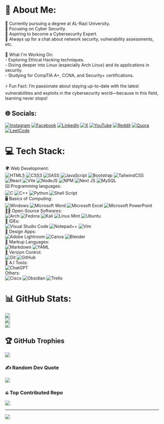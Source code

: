 # 💫 About Me:
🔭 Currently pursuing a degree at AL-Razi University.<br>🌱 Focusing on Cyber Security.<br>🎯 Aspiring to become a Cybersecurity Expert.<br>💬 Always up for a chat about network security, vulnerability assessments, etc.<br><br>🌟 What I'm Working On:<br>- Exploring Ethical Hacking 
techniques.<br>- Diving deeper into Linux (especially Arch Linux) and its applications in security.<br>- Studying for CompTIA A+, CCNA, and Security+ certifications.<br><br>⚡ Fun Fact: I’m passionate about staying up-to-date with the latest vulnerabilities and exploits in the cybersecurity world—because in this field, learning never stops!<br>


## 🌐 Socials:
[![Instagram](https://img.shields.io/badge/Instagram-%23E4405F.svg?logo=Instagram&logoColor=white&style=for-the-badge)](https://instagram.com/https://instagram.com/ex.jandal) [![Facebook](https://img.shields.io/badge/Facebook-%231877F2.svg?logo=Facebook&logoColor=white&style=for-the-badge)](https://facebook.com/https://facebook.com/ex.jandal) [![LinkedIn](https://img.shields.io/badge/LinkedIn-%230077B5.svg?logo=linkedin&logoColor=white&style=for-the-badge)](https://linkedin.com/in/https://linkedin.com/in/sultan-majed) [![X](https://img.shields.io/badge/X-black.svg?logo=X&logoColor=white&style=for-the-badge)](https://x.com/https://x.com/ex_jandal) [![YouTube](https://img.shields.io/badge/YouTube-%23FF0000.svg?logo=YouTube&logoColor=white&style=for-the-badge)](https://youtube.com/@https://youtube.com/@ex.jandal) [![Reddit](https://img.shields.io/badge/Reddit-%23FF4500.svg?logo=Reddit&logoColor=white&style=for-the-badge)](https://reddit.com/user/https://reddit.com/user/Ex_Jandal) [![Quora](https://img.shields.io/badge/Quora-%23B92B27.svg?style=for-the-badge&logo=Quora&logoColor=white)](https://ar.quora.com/profile/Abu-Jandal) [![LeetCode](https://img.shields.io/badge/LeetCode-000000?style=for-the-badge&logo=LeetCode&logoColor=#d16c06)](https://leetcode.com/u/ex_jandal/)

# 💻 Tech Stack:
🌍 Web Development:  
![HTML5](https://img.shields.io/badge/html5-%23E34F26.svg?style=for-the-badge&logo=html5&logoColor=white) ![CSS3](https://img.shields.io/badge/css3-%231572B6.svg?style=for-the-badge&logo=css3&logoColor=white) ![SASS](https://img.shields.io/badge/SASS-hotpink.svg?style=for-the-badge&logo=SASS&logoColor=white) ![JavaScript](https://img.shields.io/badge/javascript-%23323330.svg?style=for-the-badge&logo=javascript&logoColor=%23F7DF1E) ![Bootstrap](https://img.shields.io/badge/bootstrap-%238511FA.svg?style=for-the-badge&logo=bootstrap&logoColor=white) ![TailwindCSS](https://img.shields.io/badge/tailwindcss-%2338B2AC.svg?style=for-the-badge&logo=tailwind-css&logoColor=white) ![React](https://img.shields.io/badge/react-%2320232a.svg?style=for-the-badge&logo=react&logoColor=%2361DAFB) ![Vite](https://img.shields.io/badge/vite-%23646CFF.svg?style=for-the-badge&logo=vite&logoColor=white) ![NodeJS](https://img.shields.io/badge/node.js-6DA55F?style=for-the-badge&logo=node.js&logoColor=white) ![NPM](https://img.shields.io/badge/NPM-%23CB3837.svg?style=for-the-badge&logo=npm&logoColor=white) ![Next JS](https://img.shields.io/badge/Next-black?style=for-the-badge&logo=next.js&logoColor=white) ![MySQL](https://img.shields.io/badge/mysql-4479A1.svg?style=for-the-badge&logo=mysql&logoColor=white)  
⌨️ Programming languages:  
![C](https://img.shields.io/badge/c-%2300599C.svg?style=for-the-badge&logo=c&logoColor=white) ![C++](https://img.shields.io/badge/c++-%2300599C.svg?style=for-the-badge&logo=c%2B%2B&logoColor=white) ![Python](https://img.shields.io/badge/python-3670A0?style=for-the-badge&logo=python&logoColor=ffdd54) ![Shell Script](https://img.shields.io/badge/shell_script-%23121011.svg?style=for-the-badge&logo=gnu-bash&logoColor=white)  
🖥️ Basics of Computing:  
![Windows](https://img.shields.io/badge/Windows-0078D6?style=for-the-badge&logo=windows&logoColor=white) ![Microsoft Word](https://img.shields.io/badge/Microsoft_Word-2B579A?style=for-the-badge&logo=microsoft-word&logoColor=white) ![Microsoft Excel](https://img.shields.io/badge/Microsoft_Excel-217346?style=for-the-badge&logo=microsoft-excel&logoColor=white) ![Microsoft PowerPoint](https://img.shields.io/badge/Microsoft_PowerPoint-B7472A?style=for-the-badge&logo=microsoft-powerpoint&logoColor=white)  
🙋‍♂️ Open-Source Softwares:  
![Arch](https://img.shields.io/badge/Arch%20Linux-1793D1?logo=arch-linux&logoColor=fff&style=for-the-badge) ![Fedora](https://img.shields.io/badge/Fedora-294172?style=for-the-badge&logo=fedora&logoColor=white) ![Kali](https://img.shields.io/badge/Kali-268BEE?style=for-the-badge&logo=kalilinux&logoColor=white) ![Linux Mint](https://img.shields.io/badge/Linux%20Mint-87CF3E?style=for-the-badge&logo=Linux%20Mint&logoColor=white) ![Ubuntu](https://img.shields.io/badge/Ubuntu-E95420?style=for-the-badge&logo=ubuntu&logoColor=white)  
📑 IDEs:  
![Visual Studio Code](https://img.shields.io/badge/Visual%20Studio%20Code-0078d7.svg?style=for-the-badge&logo=visual-studio-code&logoColor=white) ![Notepad++](https://img.shields.io/badge/Notepad++-90E59A.svg?style=for-the-badge&logo=notepad%2b%2b&logoColor=black) ![Vim](https://img.shields.io/badge/VIM-%2311AB00.svg?style=for-the-badge&logo=vim&logoColor=white)  
🎨 Design Apps:  
![Adobe Lightroom](https://img.shields.io/badge/Adobe%20Lightroom-31A8FF.svg?style=for-the-badge&logo=Adobe%20Lightroom&logoColor=white) ![Canva](https://img.shields.io/badge/Canva-%2300C4CC.svg?style=for-the-badge&logo=Canva&logoColor=white) ![Blender](https://img.shields.io/badge/blender-%23F5792A.svg?style=for-the-badge&logo=blender&logoColor=white)  
🧮 Markup Languages:  
![Markdown](https://img.shields.io/badge/markdown-%23000000.svg?style=for-the-badge&logo=markdown&logoColor=white) ![YAML](https://img.shields.io/badge/yaml-%23ffffff.svg?style=for-the-badge&logo=yaml&logoColor=151515)  
💽 Version Control:  
![Git](https://img.shields.io/badge/git-%23F05033.svg?style=for-the-badge&logo=git&logoColor=white) ![GitHub](https://img.shields.io/badge/github-%23121011.svg?style=for-the-badge&logo=github&logoColor=white)   
🤖 A.I Tools:  
![ChatGPT](https://img.shields.io/badge/chatGPT-74aa9c?style=for-the-badge&logo=openai&logoColor=white)  
Others:  
![Cisco](https://img.shields.io/badge/cisco-%23049fd9.svg?style=for-the-badge&logo=cisco&logoColor=black) ![Obsidian](https://img.shields.io/badge/Obsidian-%23483699.svg?style=for-the-badge&logo=obsidian&logoColor=white) ![Trello](https://img.shields.io/badge/Trello-%23026AA7.svg?style=for-the-badge&logo=Trello&logoColor=white)  
 
# 📊 GitHub Stats:
![](https://github-readme-stats.vercel.app/api?username=ex-jandal&theme=gruvbox&hide_border=false&include_all_commits=true&count_private=false)<br/>
![](https://github-readme-streak-stats.herokuapp.com/?user=ex-jandal&theme=gruvbox&hide_border=false)<br/>
![](https://github-readme-stats.vercel.app/api/top-langs/?username=ex-jandal&theme=gruvbox&hide_border=false&include_all_commits=true&count_private=false&layout=compact)

## 🏆 GitHub Trophies
![](https://github-profile-trophy.vercel.app/?username=ex-jandal&theme=gruvbox&no-frame=false&no-bg=true&margin-w=4)

### ✍️ Random Dev Quote
![](https://quotes-github-readme.vercel.app/api?type=horizontal&theme=gruvbox)

### 🔝 Top Contributed Repo
![](https://github-contributor-stats.vercel.app/api?username=ex-jandal&limit=5&theme=gruvbox&combine_all_yearly_contributions=true)

---
[![](https://visitcount.itsvg.in/api?id=ex-jandal&icon=3&color=2&style=for-the-badge)](https://visitcount.itsvg.in)

<!-- Proudly created with GPRM ( https://gprm.itsvg.in ) -->
